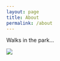 ```yaml
---
layout: page
title: About
permalink: /about
---
```


 
Walks in the park...
 
<img src="{{ site.baseurl }}/assets/park1.png"/>

